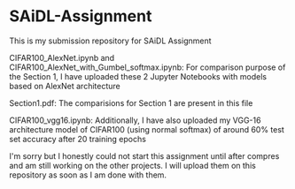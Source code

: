 # SAiDL-Assignment
This is my submission repository for SAiDL Assignment

CIFAR100_AlexNet.ipynb and CIFAR100_AlexNet_with_Gumbel_softmax.ipynb: For comparison purpose of the Section 1, I have uploaded these 2 Jupyter Notebooks with models based on AlexNet architecture

Section1.pdf: The comparisions for Section 1 are present in this file

CIFAR100_vgg16.ipynb: Additionally, I have also uploaded my VGG-16 architecture model of CIFAR100 (using normal softmax) of around 60% test set accuracy after 20 training epochs 

I'm sorry but I honestly could not start this assignment until after compres and am still working on the other projects. I will upload them on this repository as soon as I am done with them.
